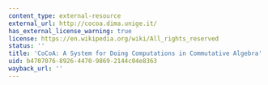 ```yaml
---
content_type: external-resource
external_url: http://cocoa.dima.unige.it/
has_external_license_warning: true
license: https://en.wikipedia.org/wiki/All_rights_reserved
status: ''
title: 'CoCoA: A System for Doing Computations in Commutative Algebra'
uid: b4707076-8926-4470-9869-2144c04e8363
wayback_url: ''
---
```

